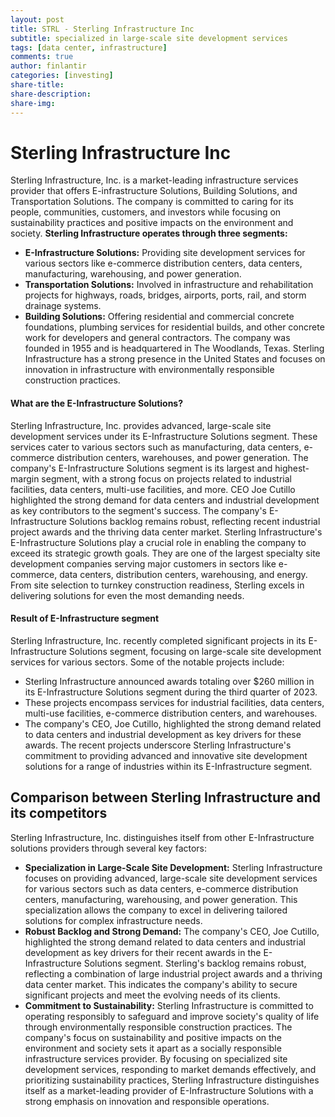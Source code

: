 ```yaml
---
layout: post
title: STRL - Sterling Infrastructure Inc
subtitle: specialized in large-scale site development services
tags: [data center, infrastructure]
comments: true
author: finlantir
categories: [investing]
share-title:
share-description:
share-img:
---
```



# Sterling Infrastructure Inc
Sterling Infrastructure, Inc. is a market-leading infrastructure services provider that offers E-infrastructure Solutions, Building Solutions, and Transportation Solutions. The company is committed to caring for its people, communities, customers, and investors while focusing on sustainability practices and positive impacts on the environment and society.
**Sterling Infrastructure operates through three segments:**
- **E-Infrastructure Solutions:** Providing site development services for various sectors like e-commerce distribution centers, data centers, manufacturing, warehousing, and power generation.
- **Transportation Solutions:** Involved in infrastructure and rehabilitation projects for highways, roads, bridges, airports, ports, rail, and storm drainage systems.
- **Building Solutions:** Offering residential and commercial concrete foundations, plumbing services for residential builds, and other concrete work for developers and general contractors.
The company was founded in 1955 and is headquartered in The Woodlands, Texas. Sterling Infrastructure has a strong presence in the United States and focuses on innovation in infrastructure with environmentally responsible construction practices.
#### What are the E-Infrastructure Solutions?
Sterling Infrastructure, Inc. provides advanced, large-scale site development services under its E-Infrastructure Solutions segment. These services cater to various sectors such as manufacturing, data centers, e-commerce distribution centers, warehouses, and power generation. The company's E-Infrastructure Solutions segment is its largest and highest-margin segment, with a strong focus on projects related to industrial facilities, data centers, multi-use facilities, and more. CEO Joe Cutillo highlighted the strong demand for data centers and industrial development as key contributors to the segment's success. The company's E-Infrastructure Solutions backlog remains robust, reflecting recent industrial project awards and the thriving data center market.
Sterling Infrastructure's E-Infrastructure Solutions play a crucial role in enabling the company to exceed its strategic growth goals. They are one of the largest specialty site development companies serving major customers in sectors like e-commerce, data centers, distribution centers, warehousing, and energy. From site selection to turnkey construction readiness, Sterling excels in delivering solutions for even the most demanding needs.
#### Result of E-Infrastructure segment
Sterling Infrastructure, Inc. recently completed significant projects in its E-Infrastructure Solutions segment, focusing on large-scale site development services for various sectors. Some of the notable projects include:
- Sterling Infrastructure announced awards totaling over $260 million in its E-Infrastructure Solutions segment during the third quarter of 2023.
- These projects encompass services for industrial facilities, data centers, multi-use facilities, e-commerce distribution centers, and warehouses.
- The company's CEO, Joe Cutillo, highlighted the strong demand related to data centers and industrial development as key drivers for these awards.
The recent projects underscore Sterling Infrastructure's commitment to providing advanced and innovative site development solutions for a range of industries within its E-Infrastructure segment.


## Comparison between Sterling Infrastructure and its competitors
Sterling Infrastructure, Inc. distinguishes itself from other E-Infrastructure solutions providers through several key factors:
- **Specialization in Large-Scale Site Development:** Sterling Infrastructure focuses on providing advanced, large-scale site development services for various sectors such as data centers, e-commerce distribution centers, manufacturing, warehousing, and power generation. This specialization allows the company to excel in delivering tailored solutions for complex infrastructure needs.
- **Robust Backlog and Strong Demand:** The company's CEO, Joe Cutillo, highlighted the strong demand related to data centers and industrial development as key drivers for their recent awards in the E-Infrastructure Solutions segment. Sterling's backlog remains robust, reflecting a combination of large industrial project awards and a thriving data center market. This indicates the company's ability to secure significant projects and meet the evolving needs of its clients.
- **Commitment to Sustainability:** Sterling Infrastructure is committed to operating responsibly to safeguard and improve society's quality of life through environmentally responsible construction practices. The company's focus on sustainability and positive impacts on the environment and society sets it apart as a socially responsible infrastructure services provider.
By focusing on specialized site development services, responding to market demands effectively, and prioritizing sustainability practices, Sterling Infrastructure distinguishes itself as a market-leading provider of E-Infrastructure Solutions with a strong emphasis on innovation and responsible operations.
